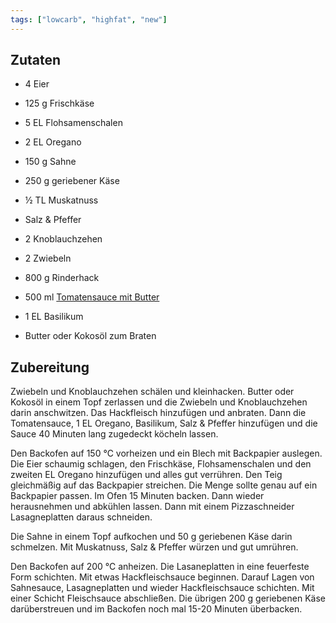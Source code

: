 ```yaml
---
tags: ["lowcarb", "highfat", "new"]
---
```


## Zutaten
- 4         Eier
- 125 g     Frischkäse
- 5 EL      Flohsamenschalen
- 2 EL      Oregano

- 150 g     Sahne
- 250 g     geriebener Käse
- ½ TL      Muskatnuss
- Salz & Pfeffer

- 2         Knoblauchzehen
- 2         Zwiebeln
- 800 g     Rinderhack
- 500 ml    [Tomatensauce mit Butter](../beilagen/Tomatensauce-mit-Butter.html)
- 1 EL      Basilikum
- Butter oder Kokosöl zum Braten

## Zubereitung
Zwiebeln und Knoblauchzehen schälen und kleinhacken. Butter oder Kokosöl in einem Topf zerlassen und die Zwiebeln und Knoblauchzehen darin anschwitzen. Das Hackfleisch hinzufügen und anbraten. Dann die Tomatensauce, 1 EL Oregano, Basilikum, Salz & Pfeffer hinzufügen und die Sauce 40 Minuten lang zugedeckt köcheln lassen.

Den Backofen auf 150 ℃ vorheizen und ein Blech mit Backpapier auslegen. Die Eier schaumig schlagen, den Frischkäse, Flohsamenschalen und den zweiten EL Oregano hinzufügen und alles gut verrühren. Den Teig gleichmäßig auf das Backpapier streichen. Die Menge sollte genau auf ein Backpapier passen. Im Ofen 15 Minuten backen. Dann wieder herausnehmen und abkühlen lassen. Dann mit einem Pizzaschneider Lasagneplatten daraus schneiden.

Die Sahne in einem Topf aufkochen und 50 g geriebenen Käse darin schmelzen. Mit Muskatnuss, Salz & Pfeffer würzen und gut umrühren.

Den Backofen auf 200 ℃ anheizen. Die Lasaneplatten in eine feuerfeste Form schichten. Mit etwas Hackfleischsauce beginnen. Darauf Lagen von Sahnesauce, Lasagneplatten und wieder Hackfleischsauce schichten. Mit einer Schicht Fleischsauce abschließen. Die übrigen 200 g geriebenen Käse darüberstreuen und im Backofen noch mal 15-20 Minuten überbacken.

